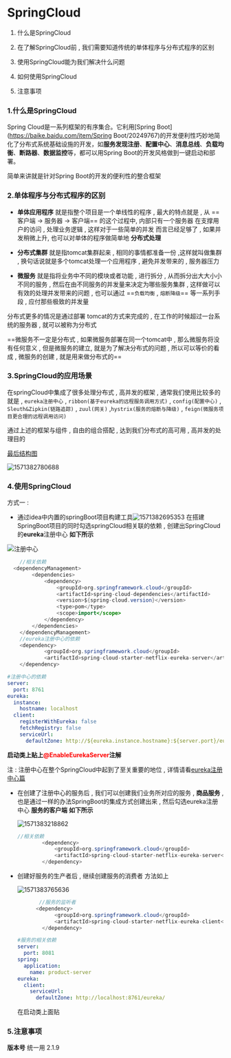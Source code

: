 # SpringCloud



1. 什么是SpringCloud

2. 在了解SpringCloud前 , 我们需要知道传统的单体程序与分布式程序的区别

3. 使用SpringCloud能为我们解决什么问题

4. 如何使用SpringCloud
5. 注意事项



### 1.什么是SpringCloud

Spring Cloud是一系列框架的有序集合。它利用[Spring Boot](https://baike.baidu.com/item/Spring Boot/20249767)的开发便利性巧妙地简化了分布式系统基础设施的开发，如**服务发现注册**、**配置中心**、**消息总线**、**负载均衡**、**断路器**、**数据监控**等，都可以用Spring Boot的开发风格做到一键启动和部署。

简单来讲就是针对Spring Boot的开发的便利性的整合框架







### 2.单体程序与分布式程序的区别

- **单体应用程序** 就是指整个项目是一个单线性的程序 , 最大的特点就是 , 从 ==客户端 → 服务器 → 客户端== 的这个过程中, 内部只有一个服务器 在支撑用户的访问 , 处理业务逻辑 , 这样对于一些简单的并发 而言已经足够了 , 如果并发稍微上升,  也可以对单体的程序做简单地 **分布式处理**

- **分布式集群**  就是指tomcat集群起来 , 相同的事情都准备一份 ,这样就叫做集群 , 换句话说就是多个tomcat处理一个应用程序 , 避免并发带来的 , 服务器压力

- **微服务** 就是指将业务中不同的模块或者功能 , 进行拆分 , 从而拆分出大大小小不同的服务 , 然后在由不同服务的并发量来决定为哪些服务集群 , 这样做可以有效的处理并发带来的问题 , 也可以通过 ==`负载均衡` , `熔断降级`== 等一系列手段 , 应付那些极致的并发量

分布式更多的情况是通过部署 tomcat的方式来完成的 , 在工作的时候超过一台系统的服务器 , 就可以被称为分布式

==微服务不一定是分布式 , 如果微服务部署在同一个tomcat中 , 那么微服务将没有任何意义 , 但是微服务的建立, 就是为了解决分布式的问题 , 所以可以等价的看成 , 微服务的创建 , 就是用来做分布式的==





### 3.SpringCloud的应用场景

在springCloud中集成了很多处理分布式 , 高并发的框架 , 通常我们使用比较多的就是 , `eureka注册中心` , `ribbon(基于eureka的远程服务调用方式)` , `config(配置中心)` , `Sleuth&Zipkin(链路追踪)` , `zuul(网关)` ,`hystrix(服务的熔断与降级)` , `feign(微服务项目更合理的远程调用访问)`

通过上述的框架与组件 , 自由的组合搭配 , 达到我们分布式的高可用 , 高并发的处理目的



[最后结构图]()

![1571382780688](C:\Users\Zhangxinuser\AppData\Roaming\Typora\typora-user-images\1571382780688.png)



### 4.使用SpringCloud

方式一 :

- 通过idea中内置的springBoot项目构建工具![1571382695353](C:\Users\Zhangxinuser\AppData\Roaming\Typora\typora-user-images\1571382695353.png) 在搭建SpringBoot项目的同时勾选springCloud相关联的依赖 , 创建出SpringCloud的**eureka**注册中心  **如下所示**

![注册中心](C:\Users\Zhangxinuser\AppData\Roaming\Typora\typora-user-images\1571382848669.png)

```java
	//相关依赖
  <dependencyManagement>
        <dependencies>
            <dependency>
                <groupId>org.springframework.cloud</groupId>
                <artifactId>spring-cloud-dependencies</artifactId>
                <version>${spring-cloud.version}</version>
                <type>pom</type>
                <scope>import</scope>
            </dependency>
        </dependencies>
    </dependencyManagement>
    //eureka注册中心的依赖
    <dependency>
            <groupId>org.springframework.cloud</groupId>
            <artifactId>spring-cloud-starter-netflix-eureka-server</artifactId>
    </dependency>
```

```yaml
#注册中心的依赖
server:
  port: 8761
eureka:
  instance:
    hostname: localhost
  client:
    registerWithEureka: false
    fetchRegistry: false
    serviceUrl:
      defaultZone: http://${eureka.instance.hostname}:${server.port}/eureka/
```



**启动类上贴上<font style="color:red">@EnableEurekaServer</font>注解**





 注 : 注册中心在整个SpringCloud中起到了至关重要的地位 , 详情请看[eureka注册中心篇]()



- 在创建了注册中心的服务后 , 我们可以创建我们业务所对应的服务 , **商品服务** , 也是通过一样的办法SpringBoot的集成方式创建出来 , 然后勾选eureka注册中心 **服务的客户端**  **如下所示**

  ![1571383218862](C:\Users\Zhangxinuser\AppData\Roaming\Typora\typora-user-images\1571383218862.png)

  ```java
  //相关依赖
          <dependency>
              <groupId>org.springframework.cloud</groupId>
              <artifactId>spring-cloud-starter-netflix-eureka-server</artifactId>
          </dependency>
  ```







- 创建好服务的生产者后 , 继续创建服务的消费者 方法如上

  ![1571383765636](C:\Users\Zhangxinuser\AppData\Roaming\Typora\typora-user-images\1571383765636.png)

  ```java
         //服务的监听者
  		<dependency>
              <groupId>org.springframework.cloud</groupId>
              <artifactId>spring-cloud-starter-netflix-eureka-client</artifactId>
          </dependency>
  ```

  ```yaml
  #服务的相关依赖
  server:
    port: 8081
  spring:
    application:
      name: product-server
  eureka:
    client:
      serviceUrl:
        defaultZone: http://localhost:8761/eureka/
  ```

  在启动类上面贴<font style="color:red"></font>

  

### 5.注意事项

**版本号** 统一用 2.1.9

